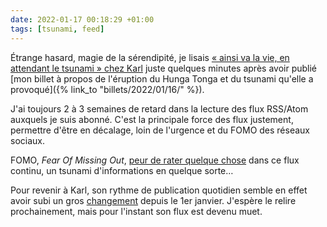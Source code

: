 ```yaml
---
date: 2022-01-17 00:18:29 +01:00
tags: [tsunami, feed]
---
```


Étrange hasard, magie de la sérendipité, je lisais [« ainsi va la vie, en attendant le tsunami » chez Karl](https://www.la-grange.net/2021/12/30/vies) juste quelques minutes après avoir publié [mon billet à propos de l'éruption du Hunga Tonga et du tsunami qu'elle a provoqué]({% link_to "billets/2022/01/16/" %}).

J'ai toujours 2 à 3 semaines de retard dans la lecture des flux RSS/Atom auxquels je suis abonné. C'est la principale force des flux justement, permettre d'être en décalage, loin de l'urgence et du FOMO des réseaux sociaux.

FOMO, *Fear Of Missing Out*, [peur de rater quelque chose](https://www.lemonde.fr/idees/article/2021/11/03/fomo-ou-la-peur-de-rater-quelque-chose_6100722_3232.html) dans ce flux continu, un tsunami d'informations en quelque sorte…

Pour revenir à Karl, son rythme de publication quotidien semble en effet avoir subi un gros [changement](https://www.la-grange.net/2022/01/01/2022) depuis le 1er janvier. J'espère le relire prochainement, mais pour l'instant son flux est devenu muet.
